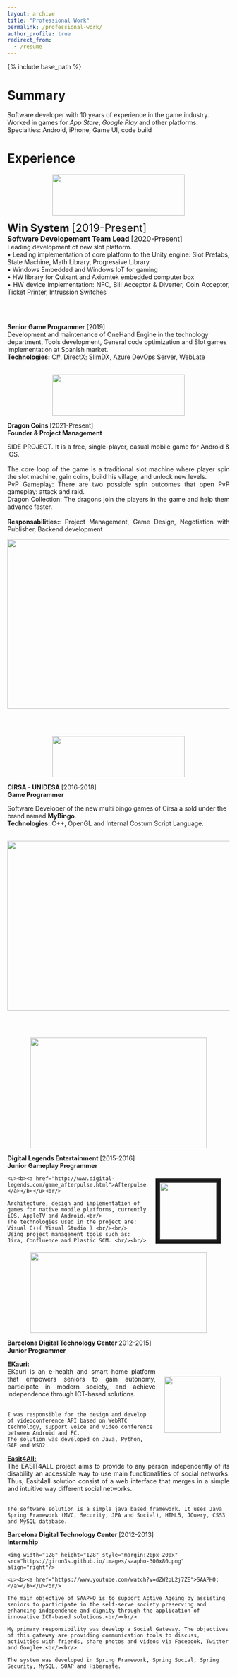 ```yaml
---
layout: archive
title: "Professional Work"
permalink: /professional-work/
author_profile: true
redirect_from:
  - /resume
---
```


{% include base_path %}



Summary
======
Software developer with 10 years of experience in the game industry. Worked in games for _App Store_,
_Google Play_ and other platforms.
Specialties: Android, iPhone, Game UI, code build

Experience
======

<p align="center">
	<a href="http://winsysgroup.com/es/">
	<img width="300" height="93" src="https://giron3s.github.io/images/winsystem-287x175.jpg" />
	</a>
</p>

<p align="justify">
<font size=5><b> Win System </b> [2019-Present] <br /> </font>
<font size=3><b> Software Developement Team Lead </b> [2020-Present] <br/> </font>
Leading development of new slot platform. <br />
  • Leading implementation of core platform to the Unity engine: Slot Prefabs, State Machine, Math Library, Progressive Library <br />
  • Windows Embedded and Windows IoT for gaming <br />
  • HW library for Quixant and Axiomtek embedded computer box <br />
  • HW device implementation: NFC, Bill Acceptor & Diverter, Coin Acceptor, Ticket Printer, Intrussion Switches<br />

<br/><br/>

<b> Senior Game Programmer</b> [2019]<br />
Development and maintenance of OneHand Engine in the technology department, Tools development, General code optimization and Slot games implementation at Spanish market. <br />
<b>Technologies:</b> C#, DirectX; SlimDX, Azure DevOps Server, WebLate <br/><br/>
</p>

<p align="center">
	<a href="https://unidesa.com/juegos/">
	<img width="300" height="93" src="https://giron3s.github.io/images/5am-studio-287x175.jpg" />
	</a>
</p>


<p align="justify">
  <b> Dragon Coins </b> [2021-Present] <br />
  <b> Founder & Project Management </b><br/>

<p align="justify">
	SIDE PROJECT. It is a free, single-player, casual mobile game for Android & iOS. <br/><br/>
	The core loop of the game is a traditional slot machine where player spin the slot machine, gain coins, build his village, and unlock new levels. <br/>
	PvP Gameplay: There are two possible spin outcomes that open PvP gameplay: attack and raid.<br/>
	Dragon Collection: The dragons join the players in the game and help them advance faster. <br/><br/>
	<b>Responsabilities:</b>: Project Management, Game Design, Negotiation with	Publisher, Backend development
</p>

<p align="center">
	<a href="https://play.google.com/store/apps/details?id=com.fiveamstudio.dragoncoins&hl=en&gl=US">
		<img width="811" height="384" src="https://giron3s.github.io/images/DC.jpg" />
	</a>
</p>

<br/><br/>

<p align="center">
	<a href="https://unidesa.com/juegos/">
	<img width="300" height="93" src="https://giron3s.github.io/images/cirsa-300x93.jpg" />
	</a>
</p>

<p align="justify">

<b> CIRSA - UNIDESA  </b> [2016-2018] <br />
<b> Game Programmer </b><br/>

Software Developer of the new multi bingo games of Cirsa a sold under the brand named <b>MyBingo</b>.<br/>
<b>Technologies:</b> C++, OpenGL and Internal Costum Script Language. <br/><br/>
</p>

<p align="center">
	<a href="https://unidesa.com/juegos/">
		<img width="811" height="384" src="https://giron3s.github.io/images/MyBingo.jpg" />
	</a>
</p>


<br/><br/>

<p align="center">
	<a href="http://www.digital-legends.com">
	<img width="400" height="250" src="https://giron3s.github.io/images/dle-400x250.png" />
	</a>
</p> 


<p align="justify">
	<b> Digital Legends Entertainment </b> [2015-2016] <br />
  <b> Junior Gameplay Programmer </b><br/>
	<img width="128" height="128" style="margin:20px 20px" src="https://giron3s.github.io/images/afterpulse-256x256.jpg" align="right" border="10"/>
	
	<u><b><a href="http://www.digital-legends.com/game_afterpulse.html">Afterpulse:</a></b></u><br/>
	
	Architecture, design and implementation of games for native mobile platforms, currently iOS, AppleTV and Android.<br/>
	The technologies used in the project are: Visual C++( Visual Studio ) <br/><br/>
	Using project management tools such as: Jira, Confluence and Plastic SCM. <br/><br/>
</p>


<p align="center">
	<a href="http://www.bcndigital.org/">
	<img width="400" height="182" src="https://giron3s.github.io/images/bdigital-512x233.jpg" />
	</a>
</p>


<p align="justify">
	<b> Barcelona Digital Technology Center </b> 2012-2015] <br />
  <b> Junior Programmer </b><br/>

<p align="justify">
	<u><b><a href="https://www.ekauri.com/?lang=en">EKauri:</a></b></u><br/>
	<img width="128" height="128" style="margin:20px 20px" src="https://giron3s.github.io/images/eKauri-512x193.jpg" align="right"/>
	EKauri is an e-health and smart home platform that empowers seniors to gain autonomy, participate in modern society, and achieve independence through ICT-based solutions.<br/><br/>

	I was responsible for the design and develop of videoconference API based on WebRTC technology, support voice and video conference between Android and PC. 
	The solution was developed on Java, Python, GAE and WSO2.
</p>

	
<p align="justify">
	<u><b><a href="http://gpii.github.io/cloud4all.html">Easit4All:</a></b></u><br/>
	The EASIT4ALL project aims to provide to any person independently of its disability an accessible way to use main functionalities of social networks. Thus, Easit4all solution consist of a web interface that merges in a simple and intuitive way different social networks.<br/><br/>

	The software solution is a simple java based framework. It uses Java Spring Framework (MVC, Security, JPA and Social), HTML5, JQuery, CSS3 and MySQL database.
</p> 

</p>

<p align="justify">
	<b> Barcelona Digital Technology Center </b> [2012-2013] <br />
  <b> Internship </b><br/>

	<img width="128" height="128" style="margin:20px 20px" src="https://giron3s.github.io/images/saapho-300x80.png" align="right"/>
	
	<u><b><a href="https://www.youtube.com/watch?v=dZW2pL2j7ZE">SAAPHO:</a></b></u><br/>	
	
	The main objective of SAAPHO is to support Active Ageing by assisting seniors to participate in the self-serve society preserving and enhancing independence and dignity through the application of innovative ICT-based solutions.<br/><br/>

	My primary responsibility was develop a Social Gateway. The objectives of this gateway are providing communication tools to discuss, activities with friends, share photos and videos via Facebook, Twitter and Google+.<br/><br/>
	
	The system was developed in Spring Framework, Spring Social, Spring Security, MySQL, SOAP and Hibernate. 
</p>
